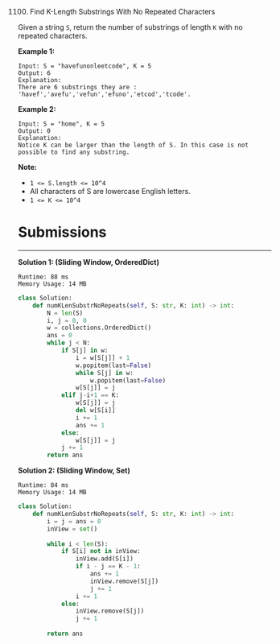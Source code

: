 1100. Find K-Length Substrings With No Repeated Characters

Given a string `S`, return the number of substrings of length `K` with no repeated characters.

 

**Example 1:**
```
Input: S = "havefunonleetcode", K = 5
Output: 6
Explanation: 
There are 6 substrings they are : 'havef','avefu','vefun','efuno','etcod','tcode'.
```

**Example 2:**
```
Input: S = "home", K = 5
Output: 0
Explanation: 
Notice K can be larger than the length of S. In this case is not possible to find any substring.
```

**Note:**

* `1 <= S.length <= 10^4`
* All characters of S are lowercase English letters.
* `1 <= K <= 10^4`

# Submissions
---
**Solution 1: (Sliding Window, OrderedDict)**
```
Runtime: 88 ms
Memory Usage: 14 MB
```
```python
class Solution:
    def numKLenSubstrNoRepeats(self, S: str, K: int) -> int:
        N = len(S)
        i, j = 0, 0
        w = collections.OrderedDict()
        ans = 0
        while j < N:
            if S[j] in w:
                i = w[S[j]] + 1
                w.popitem(last=False)
                while S[j] in w:
                    w.popitem(last=False)
                w[S[j]] = j
            elif j-i+1 == K:
                w[S[j]] = j
                del w[S[i]]
                i += 1
                ans += 1
            else:
                w[S[j]] = j
            j += 1
        return ans
```

**Solution 2: (Sliding Window, Set)**
```
Runtime: 84 ms
Memory Usage: 14 MB
```
```python
class Solution:
    def numKLenSubstrNoRepeats(self, S: str, K: int) -> int:
        i = j = ans = 0
        inView = set()
        
        while i < len(S):
            if S[i] not in inView:
                inView.add(S[i])
                if i - j == K - 1:
                    ans += 1
                    inView.remove(S[j])
                    j += 1
                i += 1
            else:
                inView.remove(S[j])
                j += 1
                
        return ans
```
